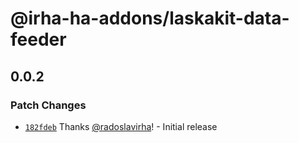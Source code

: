 # @irha-ha-addons/laskakit-data-feeder

## 0.0.2

### Patch Changes

- [`182fdeb`](https://github.com/radoslavirha/ha-addons/commit/182fdeb70f3971e65b909ddaa4e78985a94f345e) Thanks [@radoslavirha](https://github.com/radoslavirha)! - Initial release
